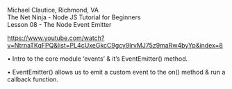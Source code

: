 Michael Clautice, Richmond, VA<br>
The Net Ninja - Node JS Tutorial for Beginners<br> 
Lesson 08 - The Node Event Emitter

https://www.youtube.com/watch?v=NtrnaTKqFPQ&list=PL4cUxeGkcC9gcy9lrvMJ75z9maRw4byYp&index=8

• Intro to the core module ‘events’ & it’s EventEmitter() method.

• EventEmitter() allows us to emit a custom event to the on() method & run a callback function.
